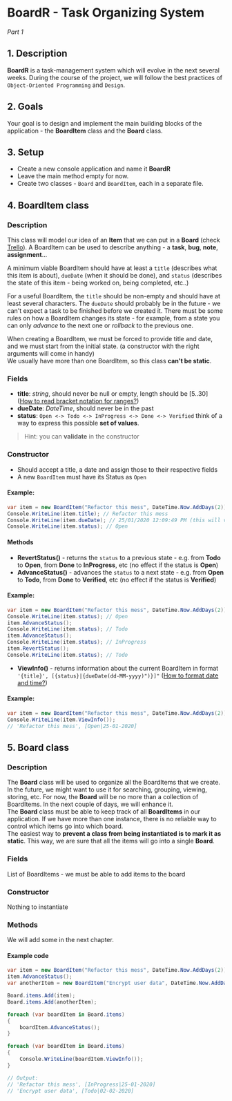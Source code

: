 # BoardR - Task Organizing System
_Part 1_

## 1. Description

**BoardR** is a task-management system which will evolve in the next several weeks. During the course of the project, we will follow the best practices of `Object-Oriented Programming` and `Design`. 

## 2. Goals  

Your goal is to design and implement the main building blocks of the application - the **BoardItem** class and the **Board** class.

## 3. Setup
 - Create a new console application and name it **BoardR**  
 - Leave the main method empty for now.  
 - Create two classes - `Board` and `BoardItem`, each in a separate file.  

## 4. BoardItem class
### Description
This class will model our idea of an **Item** that we can put in a **Board** (check [Trello](https://trello.com/)). A BoardItem can be used to describe anything - a **task**, **bug**, **note**, **assignment**...

A minimum viable BoardItem should have at least a `title` (describes what this item is about), `dueDate` (when it should be done), and `status` (describes the state of this item - being worked on, being completed, etc..)

For a useful BoardItem, the `title` should be non-empty and should have at least several characters. The `dueDate` should probably be in the future - we can't expect a task to be finished before we created it. There must be some rules on how a BoardItem changes its state - for example, from a state you can only _advance_ to the next one or _rollback_ to the previous one.

When creating a BoardItem, we must be forced to provide title and date, and we must start from the initial state. (a constructor with the right arguments will come in handy)  
We usually have more than one BoardItem, so this class **can't be static**.  

### Fields
- **title**: _string_, should never be null or empty, length should be [5..30] ([How to read bracket notation for ranges?](https://stackoverflow.com/questions/4396290/what-does-this-square-bracket-and-parenthesis-bracket-notation-mean-first1-last))
- **dueDate**: _DateTime_, should never be in the past
- **status**: `Open <-> Todo <-> InProgress <-> Done <-> Verified` think of a way to express this possible **set of values**.

> Hint: you can **validate** in the constructor

### Constructor
- Should accept a title, a date and assign those to their respective fields
- A new `BoardItem` must have its Status as `Open`
#### Example:
```cs
var item = new BoardItem("Refactor this mess", DateTime.Now.AddDays(2));
Console.WriteLine(item.title); // Refactor this mess
Console.WriteLine(item.dueDate); // 25/01/2020 12:09:49 PM (this will vary depending on when you run the code)
Console.WriteLine(item.status); // Open
```

#### Methods
- **RevertStatus()** - returns the `status` to a previous state - e.g. from **Todo** to **Open**, from **Done** to **InProgress**, etc (no effect if the status is **Open**)
- **AdvanceStatus()** - advances the `status` to a next state - e.g. from **Open** to **Todo**, from **Done** to **Verified**, etc (no effect if the status is **Verified**)
#### Example:
```cs
var item = new BoardItem("Refactor this mess", DateTime.Now.AddDays(2));
Console.WriteLine(item.status); // Open
item.AdvanceStatus();
Console.WriteLine(item.status); // Todo
item.AdvanceStatus();
Console.WriteLine(item.status); // InProgress
item.RevertStatus();
Console.WriteLine(item.status); // Todo
```
- **ViewInfo()** - returns information about the current BoardItem in format `'{title}', [{status}|{dueDate(dd-MM-yyyy)")}]"` ([How to format date and time?](https://docs.microsoft.com/en-us/dotnet/standard/base-types/custom-date-and-time-format-strings))
#### Example:
```cs
var item = new BoardItem("Refactor this mess", DateTime.Now.AddDays(2));
Console.WriteLine(item.ViewInfo());
// 'Refactor this mess', [Open|25-01-2020]
```

## 5. Board class 

### Description
The **Board** class will be used to organize all the BoardItems that we create. In the future, we might want to use it for searching, grouping, viewing, storing, etc.
For now, the **Board** will be no more than a collection of BoardItems. In the next couple of days, we will enhance it.  
The **Board** class must be able to keep track of all **BoardItems** in our application. If we have more than one instance, there is no reliable way to control which items go into which board.  
The easiest way to **prevent a class from being instantiated is to mark it as static**. This way, we are sure that all the items will go into a single **Board**.
### Fields
List of BoardItems - we must be able to add items to the board
### Constructor
Nothing to instantiate
### Methods
We will add some in the next chapter.

#### Example code
```cs
var item = new BoardItem("Refactor this mess", DateTime.Now.AddDays(2));
item.AdvanceStatus();
var anotherItem = new BoardItem("Encrypt user data", DateTime.Now.AddDays(10));

Board.items.Add(item);
Board.items.Add(anotherItem);

foreach (var boardItem in Board.items)
{
    boardItem.AdvanceStatus();
}

foreach (var boardItem in Board.items)
{
    Console.WriteLine(boardItem.ViewInfo());
}

// Output:
// 'Refactor this mess', [InProgress|25-01-2020]
// 'Encrypt user data', [Todo|02-02-2020]
```
